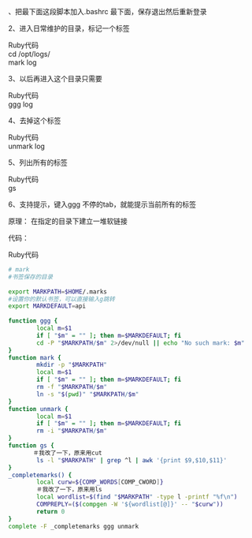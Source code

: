 、把最下面这段脚本加入.bashrc 最下面，保存退出然后重新登录

 

2、进入日常维护的目录，标记一个标签

Ruby代码   
cd /opt/logs/  
mark log  
 

3、以后再进入这个目录只需要

Ruby代码  
ggg log  
 

4、去掉这个标签

Ruby代码   
unmark log  
 

5、列出所有的标签

Ruby代码   
gs  
 

6、支持提示，键入ggg 不停的tab，就能提示当前所有的标签

 

原理： 在指定的目录下建立一堆软链接




 

代码：

Ruby代码   
~~~bash
# mark  
#书签保存的目录  
  
export MARKPATH=$HOME/.marks  
#设置你的默认书签，可以直接输入g跳转  
export MARKDEFAULT=api  
  
function ggg {  
        local m=$1  
        if [ "$m" = "" ]; then m=$MARKDEFAULT; fi  
        cd -P "$MARKPATH/$m" 2>/dev/null || echo "No such mark: $m"  
}  
function mark {  
        mkdir -p "$MARKPATH"  
        local m=$1  
        if [ "$m" = "" ]; then m=$MARKDEFAULT; fi  
        rm -f "$MARKPATH/$m"  
        ln -s "$(pwd)" "$MARKPATH/$m"  
}  
function unmark {  
        local m=$1  
        if [ "$m" = "" ]; then m=$MARKDEFAULT; fi  
        rm -i "$MARKPATH/$m"  
}  
function gs {  
       ＃我改了一下，原来用cut  
        ls -l "$MARKPATH" | grep ^l | awk '{print $9,$10,$11}'  
}  
_completemarks() {  
        local curw=${COMP_WORDS[COMP_CWORD]}  
        ＃我改了一下，原来用ls  
        local wordlist=$(find "$MARKPATH" -type l -printf "%f\n")  
        COMPREPLY=($(compgen -W '${wordlist[@]}' -- "$curw"))  
        return 0  
}  
complete -F _completemarks ggg unmark  
~~~